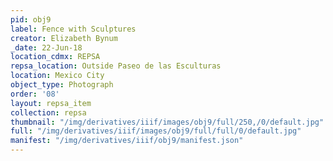 ```yaml
---
pid: obj9
label: Fence with Sculptures
creator: Elizabeth Bynum
_date: 22-Jun-18
location_cdmx: REPSA
repsa_location: Outside Paseo de las Esculturas
location: Mexico City
object_type: Photograph
order: '08'
layout: repsa_item
collection: repsa
thumbnail: "/img/derivatives/iiif/images/obj9/full/250,/0/default.jpg"
full: "/img/derivatives/iiif/images/obj9/full/full/0/default.jpg"
manifest: "/img/derivatives/iiif/obj9/manifest.json"
---
```

